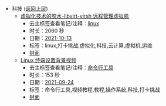 - 科技 ([返回上层](../))
    - [虚拟化技术的胶水-libvirt-virsh 远程管理虚拟机](https://www.bilibili.com/video/BV1LU4y1F7uQ)
        - 去主标签查看笔记/注释：[linux](../markmap/linux.html)
        - 时长：2060 秒
        - 日期：[2021-10-13](../markmap/202110.html)
        - 标签：linux,打卡挑战,虚拟化,科技,云计算,虚拟机,运维
        - [封面](http://i0.hdslb.com/bfs/archive/cd73a302c36a20f845d1294a22116e95cf33f800.jpg)
    - [Linux 终端设置背景视频](https://www.bilibili.com/video/BV1vQ4y1z781)
        - 去主标签查看笔记/注释：[命令行工具](../markmap/命令行工具.html)
        - 时长：153 秒
        - 日期：[2021-09-24](../markmap/202109.html)
        - 标签：命令行工具,视频教程,教程,操作系统,科技,打卡挑战
        - [封面](http://i2.hdslb.com/bfs/archive/a30256bf8dd6b9a7a03af0315fe0e5c9fbb1fab8.jpg)
